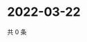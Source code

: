 # 2022-03-22

共 0 条

<!-- BEGIN WEIBO -->
<!-- 最后更新时间 Tue Mar 22 2022 23:16:11 GMT+0800 (China Standard Time) -->

<!-- END WEIBO -->
